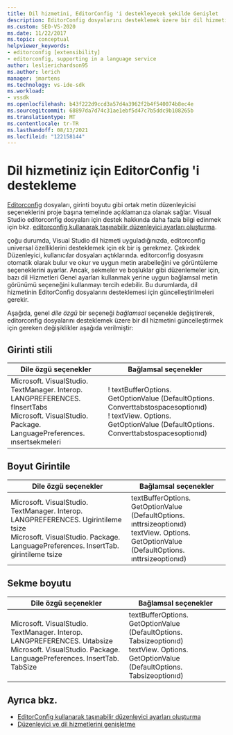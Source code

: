 ```yaml
---
title: Dil hizmetini, EditorConfig 'i destekleyecek şekilde Genişlet
description: EditorConfig dosyalarını desteklemek üzere bir dil hizmetini güncelleştirmek için yapılacak değişiklikler hakkında bilgi edinin. Genel dile özgü seçeneği bağlamsal seçenekle değiştirin.
ms.custom: SEO-VS-2020
ms.date: 11/22/2017
ms.topic: conceptual
helpviewer_keywords:
- editorconfig [extensibility]
- editorconfig, supporting in a language service
author: leslierichardson95
ms.author: lerich
manager: jmartens
ms.technology: vs-ide-sdk
ms.workload:
- vssdk
ms.openlocfilehash: b43f222d9ccd3a57d4a3962f2b4f540074b8ec4e
ms.sourcegitcommit: 68897da7d74c31ae1ebf5d47c7b5ddc9b108265b
ms.translationtype: MT
ms.contentlocale: tr-TR
ms.lasthandoff: 08/13/2021
ms.locfileid: "122158144"
---
```

# <a name="supporting-editorconfig-for-your-language-service"></a>Dil hizmetiniz için EditorConfig 'i destekleme

[Editorconfig](https://editorconfig.org/) dosyaları, girinti boyutu gibi ortak metin düzenleyicisi seçeneklerini proje başına temelinde açıklamanıza olanak sağlar. Visual Studio editorconfig dosyaları için destek hakkında daha fazla bilgi edinmek için bkz. [editorconfig kullanarak taşınabilir düzenleyici ayarları oluşturma](../ide/create-portable-custom-editor-options.md).

çoğu durumda, Visual Studio dil hizmeti uyguladığınızda, editorconfig universal özelliklerini desteklemek için ek bir iş gerekmez. Çekirdek Düzenleyici, kullanıcılar dosyaları açtıklarında. editorconfig dosyasını otomatik olarak bulur ve okur ve uygun metin arabelleğini ve görüntüleme seçeneklerini ayarlar. Ancak, sekmeler ve boşluklar gibi düzenlemeler için, bazı dil Hizmetleri Genel ayarları kullanmak yerine uygun bağlamsal metin görünümü seçeneğini kullanmayı tercih edebilir. Bu durumlarda, dil hizmetinin EditorConfig dosyalarını desteklemesi için güncelleştirilmeleri gerekir.

Aşağıda, genel _dile özgü_ bir seçeneği _bağlamsal_ seçenekle değiştirerek, editorconfig dosyalarını desteklemek üzere bir dil hizmetini güncelleştirmek için gereken değişiklikler aşağıda verilmiştir:

## <a name="indent-style"></a>Girinti stili

Dile özgü seçenekler | Bağlamsal seçenekler
-------|--------
Microsoft. VisualStudio. TextManager. Interop. LANGPREFERENCES. fInsertTabs<br/>Microsoft. VisualStudio. Package. LanguagePreferences. ınsertsekmeleri|! textBufferOptions. GetOptionValue (DefaultOptions. Converttabstospacesoptionıd)<br/>! textView. Options. GetOptionValue (DefaultOptions. Converttabstospacesoptionıd)

## <a name="indent-size"></a>Boyut Girintile

Dile özgü seçenekler | Bağlamsal seçenekler
-------|--------
Microsoft. VisualStudio. TextManager. Interop. LANGPREFERENCES. Ugirintileme tsize<br/>Microsoft. VisualStudio. Package. LanguagePreferences. InsertTab. girintileme tsize|textBufferOptions. GetOptionValue (DefaultOptions. ınttrsizeoptionıd)<br/>textView. Options. GetOptionValue (DefaultOptions. ınttrsizeoptionıd)

## <a name="tab-size"></a>Sekme boyutu

Dile özgü seçenekler | Bağlamsal seçenekler
-------|--------
Microsoft. VisualStudio. TextManager. Interop. LANGPREFERENCES. Uıtabsize<br/>Microsoft. VisualStudio. Package. LanguagePreferences. InsertTab. TabSize|textBufferOptions. GetOptionValue (DefaultOptions. Tabsizeoptionıd)<br/>textView. Options. GetOptionValue (DefaultOptions. Tabsizeoptionıd)

## <a name="see-also"></a>Ayrıca bkz.

- [EditorConfig kullanarak taşınabilir düzenleyici ayarları oluşturma](../ide/create-portable-custom-editor-options.md)
- [Düzenleyici ve dil hizmetlerini genişletme](../extensibility/extending-the-editor-and-language-services.md)
